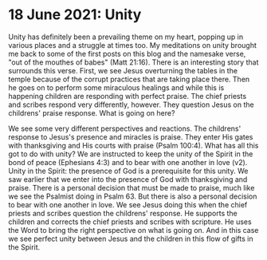 # 18 June 2021: Unity

Unity has definitely been a prevailing theme on my heart, popping up in various places and a struggle at times too.
My meditations on unity brought me back to some of the first posts on this blog and the namesake verse, "out of the mouthes of babes" (Matt 21:16).
There is an interesting story that surrounds this verse. First, we see Jesus overturning the tables in the temple because of the corrupt practices that are taking place there. 
Then he goes on to perform some miraculous healings and while this is happening children are responding with perfect praise. 
The chief priests and scribes respond very differently, however. They question Jesus on the childrens' praise response. What is going on here?

We see some very different perspectives and reactions. The childrens' response to Jesus's presence and miracles is praise. They enter His gates with thanksgiving and His courts with praise (Psalm 100:4).
What has all this got to do with unity? We are instructed to keep the unity of the Spirit in the bond of peace (Ephesians 4:3) and to bear with one another in love (v2). 
Unity in the Spirit: the presence of God is a prerequisite for this unity. We saw earlier that we enter into the presence of God with thanksgiving and praise. 
There is a personal decision that must be made to praise, much like we see the Psalmist doing in Psalm 63. But there is also a personal decision to bear with one another in love.
We see Jesus doing this when the chief priests and scribes question the childrens' response. He supports the children and corrects the chief priests and scribes with scripture. 
He uses the Word to bring the right perspective on what is going on. And in this case we see perfect unity between Jesus and the children in this flow of gifts in the Spirit. 
